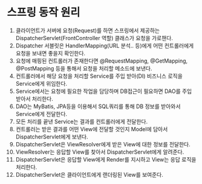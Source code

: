 #  스프링 동작 원리

1. 클라이언트가 서버에 요청(Request)를 하면 스프링에서 제공하는 DispatcherServlet(FrontController 역할) 클래스가 요청을 가로챈다.
2. Dispatcher 서블릿은 HandlerMapping(URL 분석.. 등)에게 어떤 컨트롤러에게 요청을 보내면 좋을지 확인한다.
3. 요청에 매핑된 컨트롤러가 존재한다면 @RequestMapping, @GetMapping, @PostMapping 등을 통해서 요청을 처리할 메소드에 보낸다.
4. 컨트롤러에서 해당 요청을 처리할 Service를 주입 받아(DI) 비즈니스 로직을 Service에게 위임한다.
5. Service에서는 요청에 필요한 작업을 담당하며 DB접근이 필요하면 DAO를 주입 받아서 처리한다.
6. DAO는 MyBatis, JPA등을 이용해서 SQL쿼리를 통해 DB 정보를 받아와서 Service에게 전달한다.
7. 모든 처리를 끝낸 Service는 결과를 컨트롤러에게 전달한다.
8. 컨트롤러는 받은 결과를 어떤 View에 전달할 것인지 Model에 담아서 DispatcherServlet에게 보낸다.
9. DispatcherServlet은 ViewResolver에게 받은 View에 대한 정보를 전달한다.
10. ViewResolver는 응답할 View를 찾아서 DispatcherServlet에게 알려준다.
11. DispatcherServlet은 응답할 View에게 Render를 지시하고 View는 응답 로직을 처리한다.
12. DispatcherServlet은 클라이언트에게 랜더링된 View를 보여준다.
